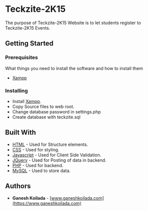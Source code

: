# Teckzite-2K15
The purpose of Teckzite-2K15 Website is to let students register to Teckzite-2K15 Events.

## Getting Started

### Prerequisites
What things you need to install the software and how to install them

- [Xampp](https://www.apachefriends.org/download.html)

### Installing

- Install  [Xampp](https://www.apachefriends.org/download.html).
- Copy Source files to web root.
- Change database password in settings.php
- Create database with teckzite.sql

## Built With

* [HTML](#) - Used for Structure elements.
* [CSS](#) - Used for styling.
* [Javascript](#) - Used for Client Side Validation.
* [JQuery](#) - Used for Posting of data in backend.
* [PHP](http://www.php.net) - Used for backend.
* [MySQL](https://www.mysql.com/) - Used to store data.


## Authors

* **Ganesh Koilada**  -  [www.ganeshkoilada.com](https://www.ganeshkoilada.com)
